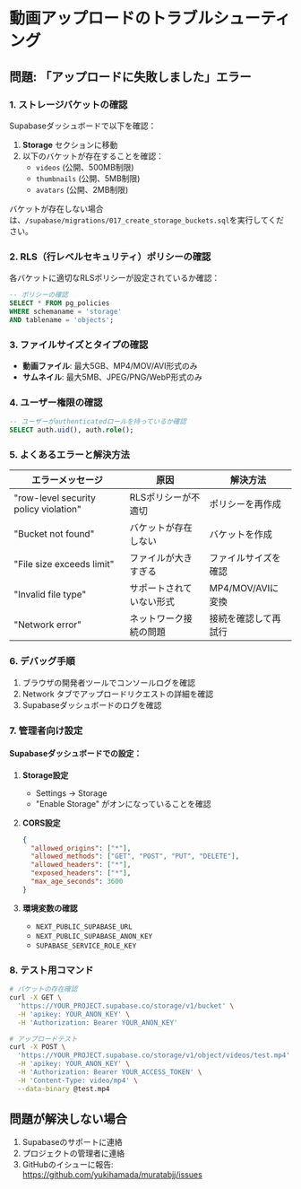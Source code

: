 # 動画アップロードのトラブルシューティング

## 問題: 「アップロードに失敗しました」エラー

### 1. ストレージバケットの確認

Supabaseダッシュボードで以下を確認：

1. **Storage** セクションに移動
2. 以下のバケットが存在することを確認：
   - `videos` (公開、500MB制限)
   - `thumbnails` (公開、5MB制限)
   - `avatars` (公開、2MB制限)

バケットが存在しない場合は、`/supabase/migrations/017_create_storage_buckets.sql`を実行してください。

### 2. RLS（行レベルセキュリティ）ポリシーの確認

各バケットに適切なRLSポリシーが設定されているか確認：

```sql
-- ポリシーの確認
SELECT * FROM pg_policies 
WHERE schemaname = 'storage' 
AND tablename = 'objects';
```

### 3. ファイルサイズとタイプの確認

- **動画ファイル**: 最大5GB、MP4/MOV/AVI形式のみ
- **サムネイル**: 最大5MB、JPEG/PNG/WebP形式のみ

### 4. ユーザー権限の確認

```sql
-- ユーザーがauthenticatedロールを持っているか確認
SELECT auth.uid(), auth.role();
```

### 5. よくあるエラーと解決方法

| エラーメッセージ | 原因 | 解決方法 |
|-----------------|------|----------|
| "row-level security policy violation" | RLSポリシーが不適切 | ポリシーを再作成 |
| "Bucket not found" | バケットが存在しない | バケットを作成 |
| "File size exceeds limit" | ファイルが大きすぎる | ファイルサイズを確認 |
| "Invalid file type" | サポートされていない形式 | MP4/MOV/AVIに変換 |
| "Network error" | ネットワーク接続の問題 | 接続を確認して再試行 |

### 6. デバッグ手順

1. ブラウザの開発者ツールでコンソールログを確認
2. Network タブでアップロードリクエストの詳細を確認
3. Supabaseダッシュボードのログを確認

### 7. 管理者向け設定

#### Supabaseダッシュボードでの設定：

1. **Storage設定**
   - Settings → Storage
   - "Enable Storage" がオンになっていることを確認
   
2. **CORS設定**
   ```json
   {
     "allowed_origins": ["*"],
     "allowed_methods": ["GET", "POST", "PUT", "DELETE"],
     "allowed_headers": ["*"],
     "exposed_headers": ["*"],
     "max_age_seconds": 3600
   }
   ```

3. **環境変数の確認**
   - `NEXT_PUBLIC_SUPABASE_URL`
   - `NEXT_PUBLIC_SUPABASE_ANON_KEY`
   - `SUPABASE_SERVICE_ROLE_KEY`

### 8. テスト用コマンド

```bash
# バケットの存在確認
curl -X GET \
  'https://YOUR_PROJECT.supabase.co/storage/v1/bucket' \
  -H 'apikey: YOUR_ANON_KEY' \
  -H 'Authorization: Bearer YOUR_ANON_KEY'

# アップロードテスト
curl -X POST \
  'https://YOUR_PROJECT.supabase.co/storage/v1/object/videos/test.mp4' \
  -H 'apikey: YOUR_ANON_KEY' \
  -H 'Authorization: Bearer YOUR_ACCESS_TOKEN' \
  -H 'Content-Type: video/mp4' \
  --data-binary @test.mp4
```

## 問題が解決しない場合

1. Supabaseのサポートに連絡
2. プロジェクトの管理者に連絡
3. GitHubのイシューに報告: https://github.com/yukihamada/muratabjj/issues